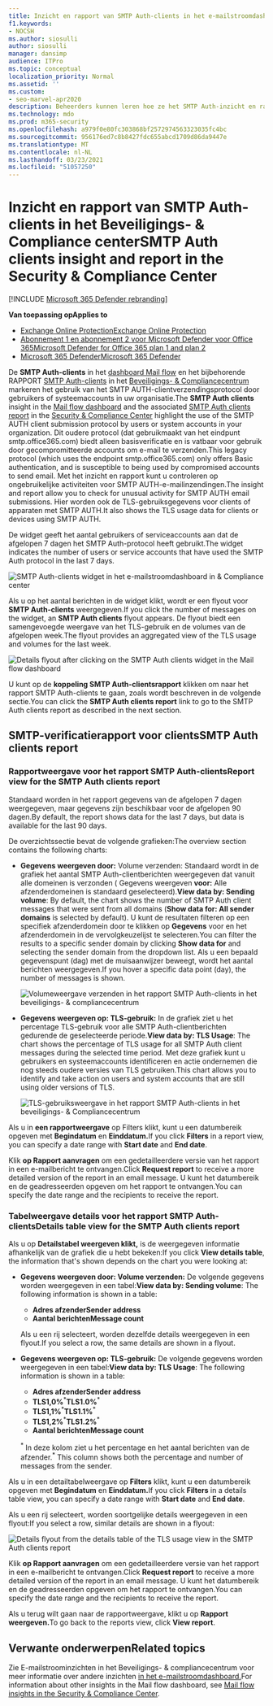 ```yaml
---
title: Inzicht en rapport van SMTP Auth-clients in het e-mailstroomdashboard
f1.keywords:
- NOCSH
ms.author: siosulli
author: siosulli
manager: dansimp
audience: ITPro
ms.topic: conceptual
localization_priority: Normal
ms.assetid: ''
ms.custom:
- seo-marvel-apr2020
description: Beheerders kunnen leren hoe ze het SMTP Auth-inzicht en rapport kunnen gebruiken in het dashboard E-mailstroom in het beveiligings- & compliancecentrum om e-mail afzenders in hun organisatie te controleren die geverifieerde SMTP (SMTP AUTH) gebruiken om e-mailberichten te verzenden.
ms.technology: mdo
ms.prod: m365-security
ms.openlocfilehash: a979f0e80fc303868bf2572974563323035fc4bc
ms.sourcegitcommit: 956176ed7c8b8427fdc655abcd1709d86da9447e
ms.translationtype: MT
ms.contentlocale: nl-NL
ms.lasthandoff: 03/23/2021
ms.locfileid: "51057250"
---
```

# <a name="smtp-auth-clients-insight-and-report-in-the-security--compliance-center"></a><span data-ttu-id="709bb-103">Inzicht en rapport van SMTP Auth-clients in het Beveiligings- & Compliance center</span><span class="sxs-lookup"><span data-stu-id="709bb-103">SMTP Auth clients insight and report in the Security & Compliance Center</span></span>

[!INCLUDE [Microsoft 365 Defender rebranding](../includes/microsoft-defender-for-office.md)]

<span data-ttu-id="709bb-104">**Van toepassing op**</span><span class="sxs-lookup"><span data-stu-id="709bb-104">**Applies to**</span></span>
- [<span data-ttu-id="709bb-105">Exchange Online Protection</span><span class="sxs-lookup"><span data-stu-id="709bb-105">Exchange Online Protection</span></span>](exchange-online-protection-overview.md)
- [<span data-ttu-id="709bb-106">Abonnement 1 en abonnement 2 voor Microsoft Defender voor Office 365</span><span class="sxs-lookup"><span data-stu-id="709bb-106">Microsoft Defender for Office 365 plan 1 and plan 2</span></span>](defender-for-office-365.md)
- [<span data-ttu-id="709bb-107">Microsoft 365 Defender</span><span class="sxs-lookup"><span data-stu-id="709bb-107">Microsoft 365 Defender</span></span>](../defender/microsoft-365-defender.md)

<span data-ttu-id="709bb-108">De **SMTP Auth-clients** in het [dashboard Mail flow](mail-flow-insights-v2.md) en het bijbehorende RAPPORT [SMTP Auth-clients](#smtp-auth-clients-report) in het [Beveiligings- & Compliancecentrum](https://protection.office.com) markeren het gebruik van het SMTP AUTH-clientverzendingsprotocol door gebruikers of systeemaccounts in uw organisatie.</span><span class="sxs-lookup"><span data-stu-id="709bb-108">The **SMTP Auth clients** insight in the [Mail flow dashboard](mail-flow-insights-v2.md) and the associated [SMTP Auth clients report](#smtp-auth-clients-report) in the [Security & Compliance Center](https://protection.office.com) highlight the use of the SMTP AUTH client submission protocol by users or system accounts in your organization.</span></span> <span data-ttu-id="709bb-109">Dit oudere protocol (dat gebruikmaakt van het eindpunt smtp.office365.com) biedt alleen basisverificatie en is vatbaar voor gebruik door gecompromitteerde accounts om e-mail te verzenden.</span><span class="sxs-lookup"><span data-stu-id="709bb-109">This legacy protocol (which uses the endpoint smtp.office365.com) only offers Basic authentication, and is susceptible to being used by compromised accounts to send email.</span></span> <span data-ttu-id="709bb-110">Met het inzicht en rapport kunt u controleren op ongebruikelijke activiteiten voor SMTP AUTH-e-mailinzendingen.</span><span class="sxs-lookup"><span data-stu-id="709bb-110">The insight and report allow you to check for unusual activity for SMTP AUTH email submissions.</span></span> <span data-ttu-id="709bb-111">Hier worden ook de TLS-gebruiksgegevens voor clients of apparaten met SMTP AUTH.</span><span class="sxs-lookup"><span data-stu-id="709bb-111">It also shows the TLS usage data for clients or devices using SMTP AUTH.</span></span>

<span data-ttu-id="709bb-112">De widget geeft het aantal gebruikers of serviceaccounts aan dat de afgelopen 7 dagen het SMTP Auth-protocol heeft gebruikt.</span><span class="sxs-lookup"><span data-stu-id="709bb-112">The widget indicates the number of users or service accounts that have used the SMTP Auth protocol in the last 7 days.</span></span>

![SMTP Auth-clients widget in het e-mailstroomdashboard in & Compliance center](../../media/mfi-smtp-auth-clients-report-widget.png)

<span data-ttu-id="709bb-114">Als u op het aantal berichten in de widget klikt, wordt er een flyout voor **SMTP Auth-clients** weergegeven.</span><span class="sxs-lookup"><span data-stu-id="709bb-114">If you click the number of messages on the widget, an **SMTP Auth clients** flyout appears.</span></span> <span data-ttu-id="709bb-115">De flyout biedt een samengevoegde weergave van het TLS-gebruik en de volumes van de afgelopen week.</span><span class="sxs-lookup"><span data-stu-id="709bb-115">The flyout provides an aggregated view of the TLS usage and volumes for the last week.</span></span>

![Details flyout after clicking on the SMTP Auth clients widget in the Mail flow dashboard](../../media/mfi-smtp-auth-clients-report-details.png)

<span data-ttu-id="709bb-117">U kunt op de **koppeling SMTP Auth-clientsrapport** klikken om naar het rapport SMTP Auth-clients te gaan, zoals wordt beschreven in de volgende sectie.</span><span class="sxs-lookup"><span data-stu-id="709bb-117">You can click the **SMTP Auth clients report** link to go to the SMTP Auth clients report as described in the next section.</span></span>

## <a name="smtp-auth-clients-report"></a><span data-ttu-id="709bb-118">SMTP-verificatierapport voor clients</span><span class="sxs-lookup"><span data-stu-id="709bb-118">SMTP Auth clients report</span></span>

### <a name="report-view-for-the-smtp-auth-clients-report"></a><span data-ttu-id="709bb-119">Rapportweergave voor het rapport SMTP Auth-clients</span><span class="sxs-lookup"><span data-stu-id="709bb-119">Report view for the SMTP Auth clients report</span></span>

<span data-ttu-id="709bb-120">Standaard worden in het rapport gegevens van de afgelopen 7 dagen weergegeven, maar gegevens zijn beschikbaar voor de afgelopen 90 dagen.</span><span class="sxs-lookup"><span data-stu-id="709bb-120">By default, the report shows data for the last 7 days, but data is available for the last 90 days.</span></span>

<span data-ttu-id="709bb-121">De overzichtssectie bevat de volgende grafieken:</span><span class="sxs-lookup"><span data-stu-id="709bb-121">The overview section contains the following charts:</span></span>

- <span data-ttu-id="709bb-122">**Gegevens weergeven door:** Volume verzenden: Standaard wordt in de grafiek het aantal SMTP Auth-clientberichten weergegeven dat vanuit alle domeinen is verzonden ( Gegevens weergeven **voor:** Alle afzenderdomeinen is standaard geselecteerd).</span><span class="sxs-lookup"><span data-stu-id="709bb-122">**View data by: Sending volume**: By default, the chart shows the number of SMTP Auth client messages that were sent from all domains (**Show data for: All sender domains** is selected by default).</span></span> <span data-ttu-id="709bb-123">U kunt de resultaten filteren op een specifiek afzenderdomein door te klikken op **Gegevens** voor en het afzenderdomein in de vervolgkeuzelijst te selecteren.</span><span class="sxs-lookup"><span data-stu-id="709bb-123">You can filter the results to a specific sender domain by clicking **Show data for** and selecting the sender domain from the dropdown list.</span></span> <span data-ttu-id="709bb-124">Als u een bepaald gegevenspunt (dag) met de muisaanwijzer beweegt, wordt het aantal berichten weergegeven.</span><span class="sxs-lookup"><span data-stu-id="709bb-124">If you hover a specific data point (day), the number of messages is shown.</span></span>

  ![Volumeweergave verzenden in het rapport SMTP Auth-clients in het beveiligings- & compliancecentrum](../../media/mfi-smtp-auth-clients-report-sending-volume-view.png)

- <span data-ttu-id="709bb-126">**Gegevens weergeven op: TLS-gebruik:** In de grafiek ziet u het percentage TLS-gebruik voor alle SMTP Auth-clientberichten gedurende de geselecteerde periode.</span><span class="sxs-lookup"><span data-stu-id="709bb-126">**View data by: TLS Usage**: The chart shows the percentage of TLS usage for all SMTP Auth client messages during the selected time period.</span></span> <span data-ttu-id="709bb-127">Met deze grafiek kunt u gebruikers en systeemaccounts identificeren en actie ondernemen die nog steeds oudere versies van TLS gebruiken.</span><span class="sxs-lookup"><span data-stu-id="709bb-127">This chart allows you to identify and take action on users and system accounts that are still using older versions of TLS.</span></span>

  ![TLS-gebruiksweergave in het rapport SMTP Auth-clients in het beveiligings- & Compliancecentrum](../../media/mfi-smtp-auth-clients-report-tls-usage-view.png)

<span data-ttu-id="709bb-129">Als u in **een rapportweergave** op Filters klikt, kunt u een datumbereik opgeven met **Begindatum** en **Einddatum.**</span><span class="sxs-lookup"><span data-stu-id="709bb-129">If you click **Filters** in a report view, you can specify a date range with **Start date** and **End date**.</span></span>

<span data-ttu-id="709bb-130">Klik **op Rapport aanvragen** om een gedetailleerdere versie van het rapport in een e-mailbericht te ontvangen.</span><span class="sxs-lookup"><span data-stu-id="709bb-130">Click **Request report** to receive a more detailed version of the report in an email message.</span></span> <span data-ttu-id="709bb-131">U kunt het datumbereik en de geadresseerden opgeven om het rapport te ontvangen.</span><span class="sxs-lookup"><span data-stu-id="709bb-131">You can specify the date range and the recipients to receive the report.</span></span>

### <a name="details-table-view-for-the-smtp-auth-clients-report"></a><span data-ttu-id="709bb-132">Tabelweergave details voor het rapport SMTP Auth-clients</span><span class="sxs-lookup"><span data-stu-id="709bb-132">Details table view for the SMTP Auth clients report</span></span>

<span data-ttu-id="709bb-133">Als u op **Detailstabel weergeven klikt,** is de weergegeven informatie afhankelijk van de grafiek die u hebt bekeken:</span><span class="sxs-lookup"><span data-stu-id="709bb-133">If you click **View details table**, the information that's shown depends on the chart you were looking at:</span></span>

- <span data-ttu-id="709bb-134">**Gegevens weergeven door: Volume verzenden:** De volgende gegevens worden weergegeven in een tabel:</span><span class="sxs-lookup"><span data-stu-id="709bb-134">**View data by: Sending volume**: The following information is shown in a table:</span></span>

  - <span data-ttu-id="709bb-135">**Adres afzender**</span><span class="sxs-lookup"><span data-stu-id="709bb-135">**Sender address**</span></span>
  - <span data-ttu-id="709bb-136">**Aantal berichten**</span><span class="sxs-lookup"><span data-stu-id="709bb-136">**Message count**</span></span>

  <span data-ttu-id="709bb-137">Als u een rij selecteert, worden dezelfde details weergegeven in een flyout.</span><span class="sxs-lookup"><span data-stu-id="709bb-137">If you select a row, the same details are shown in a flyout.</span></span>

- <span data-ttu-id="709bb-138">**Gegevens weergeven op: TLS-gebruik:** De volgende gegevens worden weergegeven in een tabel:</span><span class="sxs-lookup"><span data-stu-id="709bb-138">**View data by: TLS Usage**: The following information is shown in a table:</span></span>

  - <span data-ttu-id="709bb-139">**Adres afzender**</span><span class="sxs-lookup"><span data-stu-id="709bb-139">**Sender address**</span></span>
  - <span data-ttu-id="709bb-140">**TLS1,0%**<sup>\*</sup></span><span class="sxs-lookup"><span data-stu-id="709bb-140">**TLS1.0%**<sup>\*</sup></span></span>
  - <span data-ttu-id="709bb-141">**TLS1,1%**<sup>\*</sup></span><span class="sxs-lookup"><span data-stu-id="709bb-141">**TLS1.1%**<sup>\*</sup></span></span>
  - <span data-ttu-id="709bb-142">**TLS1,2%**<sup>\*</sup></span><span class="sxs-lookup"><span data-stu-id="709bb-142">**TLS1.2%**<sup>\*</sup></span></span>
  - <span data-ttu-id="709bb-143">**Aantal berichten**</span><span class="sxs-lookup"><span data-stu-id="709bb-143">**Message count**</span></span>

  <span data-ttu-id="709bb-144"><sup>\*</sup> In deze kolom ziet u het percentage en het aantal berichten van de afzender.</span><span class="sxs-lookup"><span data-stu-id="709bb-144"><sup>\*</sup> This column shows both the percentage and number of messages from the sender.</span></span>

<span data-ttu-id="709bb-145">Als u in een detailtabelweergave op **Filters** klikt, kunt u een datumbereik opgeven met **Begindatum** en **Einddatum.**</span><span class="sxs-lookup"><span data-stu-id="709bb-145">If you click **Filters** in a details table view, you can specify a date range with **Start date** and **End date**.</span></span>

<span data-ttu-id="709bb-146">Als u een rij selecteert, worden soortgelijke details weergegeven in een flyout:</span><span class="sxs-lookup"><span data-stu-id="709bb-146">If you select a row, similar details are shown in a flyout:</span></span>

![Details flyout from the details table of the TLS usage view in the SMTP Auth clients report](../../media/mfi-smtp-auth-clients-report-tls-usage-view-view-details-table-details.png)

<span data-ttu-id="709bb-148">Klik **op Rapport aanvragen** om een gedetailleerdere versie van het rapport in een e-mailbericht te ontvangen.</span><span class="sxs-lookup"><span data-stu-id="709bb-148">Click **Request report** to receive a more detailed version of the report in an email message.</span></span> <span data-ttu-id="709bb-149">U kunt het datumbereik en de geadresseerden opgeven om het rapport te ontvangen.</span><span class="sxs-lookup"><span data-stu-id="709bb-149">You can specify the date range and the recipients to receive the report.</span></span>

<span data-ttu-id="709bb-150">Als u terug wilt gaan naar de rapportweergave, klikt u op **Rapport weergeven.**</span><span class="sxs-lookup"><span data-stu-id="709bb-150">To go back to the reports view, click **View report**.</span></span>

## <a name="related-topics"></a><span data-ttu-id="709bb-151">Verwante onderwerpen</span><span class="sxs-lookup"><span data-stu-id="709bb-151">Related topics</span></span>

<span data-ttu-id="709bb-152">Zie E-mailstroominzichten in het Beveiligings- & compliancecentrum voor meer informatie over andere inzichten [in het e-mailstroomdashboard.](mail-flow-insights-v2.md)</span><span class="sxs-lookup"><span data-stu-id="709bb-152">For information about other insights in the Mail flow dashboard, see [Mail flow insights in the Security & Compliance Center](mail-flow-insights-v2.md).</span></span>
